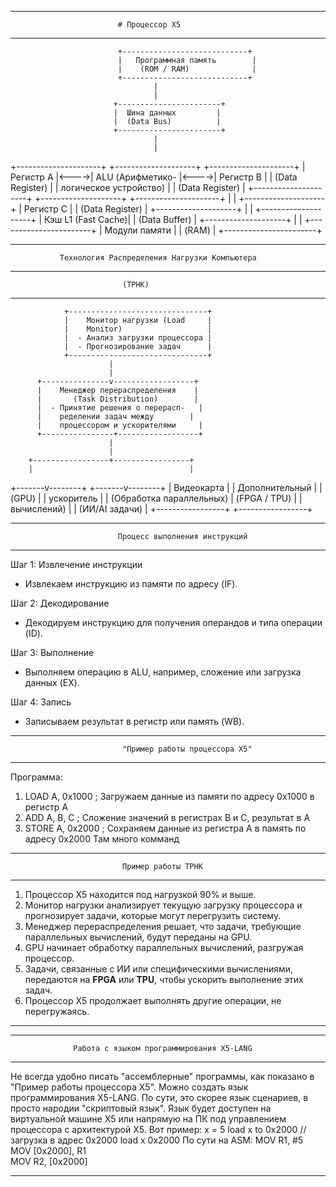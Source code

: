 --------------------------------------------------------------------
                            # Процессор X5
--------------------------------------------------------------------

                            +----------------------------+
                            |   Программная память        |
                            |    (ROM / RAM)              |
                            +----------------------------+
                                    |
                                    |
                           +-----------------------+
                           |  Шина данных         |
                           |  (Data Bus)          |
                           +-----------------------+
                                    |
                                    |
+---------------------+      +--------------------+      +---------------------+
|   Регистр A         |<---->|  ALU (Арифметико-    |<---->|  Регистр B           |
|   (Data Register)   |      |   логическое устройство) |      |   (Data Register)   |
+---------------------+      +--------------------+      +---------------------+
                                    |
                                    |
                             +--------------------+
                             |   Регистр C         |
                             |   (Data Register)   |
                             +--------------------+
                                    |
                                    |
                             +--------------------+
                             |   Кэш L1 (Fast Cache)|
                             |   (Data Buffer)     |
                             +--------------------+
                                    |
                                    |
                            +-----------------------+
                            |    Модули памяти      |
                            |    (RAM)             |
                            +-----------------------+

----------------------------------------------------------------------
               Технология Распределения Нагрузки Компьютера
----------------------------------------------------------------------
                             (ТРНК)
----------------------------------------------------------------------

                +-------------------------------+
                |    Монитор нагрузки (Load     |
                |    Monitor)                   |
                |  - Анализ загрузки процессора |
                |  - Прогнозирование задач      |
                +-------------------------------+
                          |
                          |
          +---------------v------------------+
          |    Менеджер перераспределения    |
          |       (Task Distribution)        |
          |  - Принятие решения о перерасп-   |
          |    ределении задач между        |
          |    процессором и ускорителями     |
          +----------------+------------------+
                          |
                          |
        +-----------------+-----------------+
        |                                   |
+-------v--------+                  +-------v--------+
|    Видеокарта  |                  |  Дополнительный |
|    (GPU)       |                  |   ускоритель    |
| (Обработка параллельных)          | (FPGA / TPU)    |
|  вычислений)    |                  | (ИИ/AI задачи)  |
+-----------------+                  +-----------------+

----------------------------------------------------------------------
                            Процесс выполнения инструкций
----------------------------------------------------------------------

Шаг 1: Извлечение инструкции
  - Извлекаем инструкцию из памяти по адресу (IF).

Шаг 2: Декодирование
  - Декодируем инструкцию для получения операндов и типа операции (ID).

Шаг 3: Выполнение
  - Выполняем операцию в ALU, например, сложение или загрузка данных (EX).

Шаг 4: Запись
  - Записываем результат в регистр или память (WB).

----------------------------------------------------------------------
                             "Пример работы процессора X5"
----------------------------------------------------------------------

Программа:
1. LOAD A, 0x1000      ; Загружаем данные из памяти по адресу 0x1000 в регистр A
2. ADD A, B, C         ; Сложение значений в регистрах B и C, результат в A
3. STORE A, 0x2000     ; Сохраняем данные из регистра A в память по адресу 0x2000
Там много комманд

----------------------------------------------------------------------
                             Пример работы ТРНК
----------------------------------------------------------------------

1. Процессор X5 находится под нагрузкой 90% и выше.
2. Монитор нагрузки анализирует текущую загрузку процессора и прогнозирует задачи, которые могут перегрузить систему.
3. Менеджер перераспределения решает, что задачи, требующие параллельных вычислений, будут переданы на GPU.
4. GPU начинает обработку параллельных вычислений, разгружая процессор.
5. Задачи, связанные с ИИ или специфическими вычислениями, передаются на **FPGA** или **TPU**, чтобы ускорить выполнение этих задач.
6. Процессор X5 продолжает выполнять другие операции, не перегружаясь.

--------------------------------------------------------------

----------------------------------------------------------------------
                  Работа с языком программирования X5-LANG
----------------------------------------------------------------------
Не всегда удобно писать "ассемблерные" программы, как показано в "Пример работы процессора X5".
Можно создать язык программирования X5-LANG. По сути, это скорее язык сценариев, в просто народии "скриптовый язык".
Язык будет доступен на виртуальной машине X5 или напрямую на ПК под управлением процессора с архитектурой X5.
Вот пример:
x = 5 
load x to 0x2000 // загрузка в адрес 0x2000
load x 0x2000
По сути на ASM:
MOV R1, #5          
MOV [0x2000], R1    
MOV R2, [0x2000]     

--------------------------------------------------------------------
